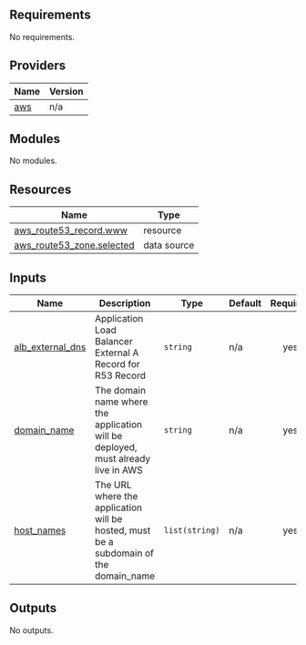 ## Requirements

No requirements.

## Providers

| Name | Version |
|------|---------|
| <a name="provider_aws"></a> [aws](#provider\_aws) | n/a |

## Modules

No modules.

## Resources

| Name | Type |
|------|------|
| [aws_route53_record.www](https://registry.terraform.io/providers/hashicorp/aws/latest/docs/resources/route53_record) | resource |
| [aws_route53_zone.selected](https://registry.terraform.io/providers/hashicorp/aws/latest/docs/data-sources/route53_zone) | data source |

## Inputs

| Name | Description | Type | Default | Required |
|------|-------------|------|---------|:--------:|
| <a name="input_alb_external_dns"></a> [alb\_external\_dns](#input\_alb\_external\_dns) | Application Load Balancer External A Record for R53 Record | `string` | n/a | yes |
| <a name="input_domain_name"></a> [domain\_name](#input\_domain\_name) | The domain name where the application will be deployed, must already live in AWS | `string` | n/a | yes |
| <a name="input_host_names"></a> [host\_names](#input\_host\_names) | The URL where the application will be hosted, must be a subdomain of the domain\_name | `list(string)` | n/a | yes |

## Outputs

No outputs.
